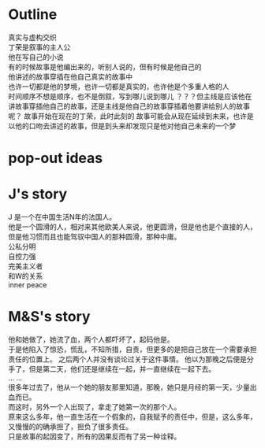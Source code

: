 Outline
=======
真实与虚构交织  
丁荣是叙事的主人公  
他在写自己的小说  
有的时候故事是他编出来的，听别人说的，但有时候是他自己的  
他讲述的故事穿插在他自己真实的故事中  
也许一切都是他的梦境，也许一切都是真实的，也许他是个多重人格的人  
时间顺序不想是顺序，也不是倒叙，写到哪儿说到哪儿  ？？？但主线是应该他在讲故事穿插他自己的故事，还是主线是他自己的故事穿插着他要讲给别人的故事呢？ 故事开始在现在的丁荣，此时此刻的         故事可能会从现在延续到未来，也许是以他的口吻去讲述的故事，但是到头来却发现只是他对他自己未来的一个梦

pop-out ideas
=======

J's story
=======
J 是一个在中国生活N年的法国人。  
他是一个圆滑的人，相对来其他欧美人来说，他更圆滑，但是他也是个直接的人，但是他习惯而且也能驾驭中国人的那种圆滑，那种中庸。  
公私分明  
自控力强  
完美主义者  
和W的关系  
inner peace

M&S's story
=======
他和她做了，她流了血，两个人都吓坏了，起码他是。  
于是他陷入了惊恐，慌乱，不知所措，自责，但更多的是把自己放在一个需要承担责任的位置上。 
之后两个人并没有谈论过关于这件事情。 他以为那晚之后便是分手了，但是第二天，他们还是继续在一起，并一直继续在一起下去。  
... ...  
很多年过去了，他从一个她的朋友那里知道，那晚，她只是月经的第一天，少量出血而已。  
而这时，另外一个人出现了，拿走了她第一次的那个人。  
原来这么多年，他一直生活在一个假象的，自我赋予的责任中，但是，这么多年，又慢慢的的确承担了，担负了很多责任。  
只是故事的起因变了，所有的因果反而有了另一种诠释。
